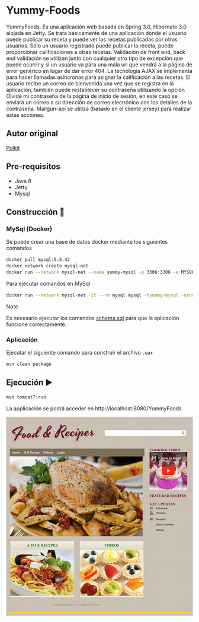 # Yummy-Foods
YummyFoods. Es una aplicación web basada en Spring 3.0, Hibernate 3.0 alojada en Jetty. Se trata básicamente de una aplicación donde el usuario puede publicar su receta y puede ver las recetas publicadas por otros usuarios. Sólo un usuario registrado puede publicar la receta, puede proporcionar calificaciones a otras recetas. Validación de front end, back end validación se utilizan junto con cualquier otro tipo de excepción que puede ocurrir y si un usuario va para una mala url que vendrá a la página de error genérico en lugar de dar error 404. La tecnología AJAX se implementa para hacer llamadas asíncronas para asignar la calificación a las recetas. El usuario recibe un correo de bienvenida una vez que se registra en la aplicación, también puede restablecer su contraseña utilizando la opción Olvidé mi contraseña de la página de inicio de sesión, en este caso se enviará un correo a su dirección de correo electrónico con los detalles de la contraseña. Mailgun-api se utiliza (basado en el cliente jersey) para realizar estas acciones.

## Autor original
[Pulkit](https://github.com/pulkitsharva)

## Pre-requisitos
* Java 8
* Jetty
* Mysql

## Construcción :hammer:

### MySql (Docker)
Se puede crear una base de datos docker mediante los siguientes comandos
```bash
docker pull mysql:5.5.42
docker network create mysql-net
docker run --network mysql-net --name yummy-mysql -p 3306:3306 -e MYSQL_ROOT_PASSWORD=password -d mysql:5.5.42
```

Para ejecutar comandos en MySql
```bash
docker run --network mysql-net -it --rm mysql mysql -hyummy-mysql -uroot -p
```

> [!NOTE]
> Es necesario ejecutar los comandos [schema.sql](assets/schema.sql) para que la aplicación funcione correctamente.

### Aplicación

Ejecutar el siguiente comando para construir el archivo `.war`
```bash
mvn clean package
```

## Ejecución :arrow_forward:

```bash
mvn tomcat7:run
```

La applicación se podrá acceder en http://localhost:8080/YummyFoods

![](assets/imgs/index.png)
